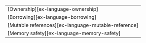 ||
|--------|
| [Ownership][ex-language-ownership] |
| [Borrowing][ex-language-borrowing] |
| [Mutable references][ex-language-mutable-reference] |
| [Memory safety][ex-language-memory-safety] |
